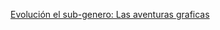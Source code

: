 [Evolución el sub-genero: Las aventuras graficas](https://padlet.com/jmsanchezdiaz02/evoluci-n-del-sub-genero-aventuras-graficas-xcyko38aoaxbsv2k)
